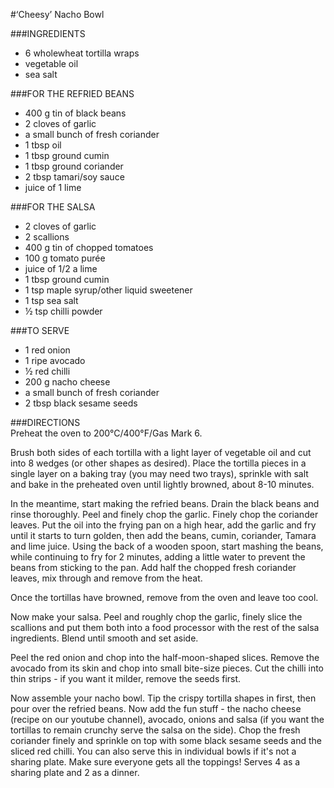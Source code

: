 
#‘Cheesy’ Nacho Bowl

###INGREDIENTS

* 6 wholewheat tortilla wraps
* vegetable oil
* sea salt

###FOR THE REFRIED BEANS

* 400 g tin of black beans
* 2 cloves of garlic
* a small bunch of fresh coriander
* 1 tbsp oil
* 1 tbsp ground cumin
* 1 tbsp ground coriander
* 2 tbsp tamari/soy sauce
* juice of 1 lime

###FOR THE SALSA

* 2 cloves of garlic
* 2 scallions
* 400 g tin of chopped tomatoes
* 100 g tomato purée
* juice of 1/2 a lime
* 1 tbsp ground cumin
* 1 tsp maple syrup/other liquid sweetener
* 1 tsp sea salt
* ½ tsp chilli powder

###TO SERVE

* 1 red onion
* 1 ripe avocado
* ½ red chilli
* 200 g nacho cheese
* a small bunch of fresh coriander
* 2 tbsp black sesame seeds


###DIRECTIONS  
Preheat the oven to 200°C/400°F/Gas Mark 6.

Brush both sides of each tortilla with a light layer of vegetable oil and cut into 8 wedges (or other shapes as desired). Place the tortilla pieces in a single layer on a baking tray (you may need two trays), sprinkle with salt and bake in the preheated oven until lightly browned, about 8-10 minutes.

In the meantime, start making the refried beans. Drain the black beans and rinse thoroughly. Peel and finely chop the garlic. Finely chop the coriander leaves. Put the oil into the frying pan on a high hear, add the garlic and fry until it starts to turn golden, then add the beans, cumin, coriander, Tamara and lime juice. Using the back of a wooden spoon, start mashing the beans, while continuing to fry for 2 minutes, adding a little water to prevent the beans from sticking to the pan. Add half the chopped fresh coriander leaves, mix through and remove from the heat.

Once the tortillas have browned, remove from the oven and leave too cool.

Now make your salsa. Peel and roughly chop the garlic, finely slice the scallions and put them both into a food processor with the rest of the salsa ingredients. Blend until smooth and set aside.

Peel the red onion and chop into the half-moon-shaped slices. Remove the avocado from its skin and chop into small bite-size pieces. Cut the chilli into thin strips - if you want it milder, remove the seeds first.

Now assemble your nacho bowl. Tip the crispy tortilla shapes in first, then pour over the refried beans. Now add the fun stuff - the nacho cheese (recipe on our youtube channel), avocado, onions and salsa (if you want the tortillas to remain crunchy serve the salsa on the side). Chop the fresh coriander finely and sprinkle on top with some black sesame seeds and the sliced red chilli. You can also serve this in individual bowls if it's not a sharing plate. Make sure everyone gets all the toppings! Serves 4 as a sharing plate and 2 as a dinner.
